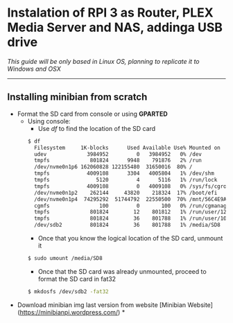 # Instalation of RPI 3 as Router, PLEX Media Server and NAS, addinga USB drive

_This guide will be only based in Linux OS, planning to replicate it to Windows and OSX_

---
## Installing minibian from scratch
* Format the SD card from console or using **GPARTED**
  * Using console:
    * Use _df_ to find the location of the SD card
    ```bash
    $ df
      Filesystem     1K-blocks      Used Available Use% Mounted on
      udev             3984952         0   3984952   0% /dev
      tmpfs             801824      9948    791876   2% /run
      /dev/nvme0n1p6 162060828 122155480  31650016  80% /
      tmpfs            4009108      3304   4005804   1% /dev/shm
      tmpfs               5120         4      5116   1% /run/lock
      tmpfs            4009108         0   4009108   0% /sys/fs/cgroup
      /dev/nvme0n1p2    262144     43820    218324  17% /boot/efi
      /dev/nvme0n1p4  74295292  51744792  22550500  70% /mnt/56C4E9A5C4E98797
      cgmfs                100         0       100   0% /run/cgmanager/fs
      tmpfs             801824        12    801812   1% /run/user/121
      tmpfs             801824        36    801788   1% /run/user/1000
      /dev/sdb2         801824        36    801788   1% /media/SD8
    ```
    * Once that you know the logical location of the SD card, unmount it
    ```bash
    $ sudo umount /media/SD8
    ```
    * Once that the SD card was already unmounted, proceed to format the SD card in fat32
    ```bash
    $ mkdosfs /dev/sdb2 -fat32
    ```
* Download minibian img last version from website
[Minibian Website] (https://minibianpi.wordpress.com/)
  * 
